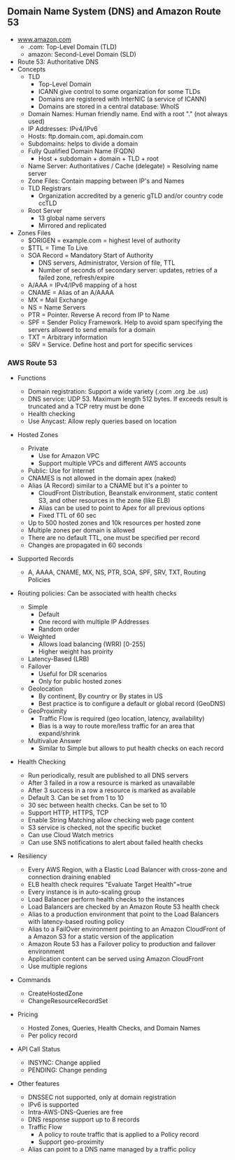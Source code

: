 ## Domain Name System (DNS) and Amazon Route 53

* www.amazon.com
  * .com: Top-Level Domain (TLD)
  * amazon: Second-Level Domain (SLD)
* Route 53: Authoritative DNS
* Concepts
  * TLD
    * Top-Level Domain
    * ICANN give control to some organization for some TLDs
    * Domains are registered with InterNIC (a service of ICANN)
    * Domains are stored in a central database: WhoIS
  * Domain Names: Human friendly name. End with a root "." (not always used)
  * IP Addresses: IPv4/IPv6
  * Hosts: ftp.domain.com, api.domain.com
  * Subdomains: helps to divide a domain
  * Fully Qualified Domain Name (FQDN)
    * Host + subdomain + domain + TLD + root
  * Name Server: Authoritatives / Cache (delegate) = Resolving name server
  * Zone Files: Contain mapping between IP's and Names
  * TLD Registrars
    * Organization accredited by a generic gTLD and/or country code ccTLD
  * Root Server
    * 13 global name servers
    * Mirrored and replicated
* Zones Files
  * $ORIGEN = example.com = highest level of authority
  * $TTL = Time To Live
  * SOA Record = Mandatory Start of Authority
    * DNS servers, Administrator, Version of file, TTL
    * Number of seconds of secondary server: updates, retries of a failed zone, refresh/expire
  * A/AAA = IPv4/IPv6 mapping of a host
  * CNAME = Alias of an A/AAAA
  * MX = Mail Exchange
  * NS = Name Servers
  * PTR = Pointer. Reverse A record from IP to Name
  * SPF = Sender Policy Framework. Help to avoid spam specifying the servers allowed to send emails for a domain
  * TXT = Arbitrary information
  * SRV = Service. Define host and port for specific services

### AWS Route 53

* Functions
  * Domain registration: Support a wide variety (.com .org .be .us)
  * DNS service: UDP 53. Maximum length 512 bytes. If exceeds result is truncated and a TCP retry must be done
  * Health checking
  * Use Anycast: Allow reply queries based on location
* Hosted Zones
  * Private
    * Use for Amazon VPC
    * Support multiple VPCs and different AWS accounts
  * Public: Use for Internet
  * CNAMES is not allowed in the domain apex (naked)
  * Alias (A Record) similar to a CNAME but it's a pointer to
    * CloudFront Distribution, Beanstalk environment, static content S3, and other resources in the zone (like ELB)
    * Alias can be used to point to Apex for all previous options
    * Fixed TTL of 60 sec
  * Up to 500 hosted zones and 10k resources per hosted zone
  * Multiple zones per domain is allowed
  * There are no default TTL, one must be specified per record
  * Changes are propagated in 60 seconds
* Supported Records
  * A, AAAA, CNAME, MX, NS, PTR, SOA, SPF, SRV, TXT, Routing Policies
* Routing policies: Can be associated with health checks
  * Simple
    * Default
    * One record with multiple IP Addresses
    * Random order
  * Weighted
    * Allows load balancing (WRR) [0-255]
    * Higher weight has proirity
  * Latency-Based (LRB)
  * Failover
    * Useful for DR scenarios
    * Only for public hosted zones
  * Geolocation
    * By continent, By country or By states in US
    * Best practice is to configure a default or global record (GeoDNS)
  * GeoProximity
    * Traffic Flow is required (geo location, latency, availability)
    * Bias is a way to route more/less traffic for an area that expand/shrink
  * Multivalue Answer
    * Similar to Simple but allows to put health checks on each record
* Health Checking
  * Run periodically, result are published to all DNS servers
  * After 3 failed in a row a resource is marked as unavailable
  * After 3 success in a row a resource is marked as available
  * Default 3. Can be set from 1 to 10
  * 30 sec between health checks. Can be set to 10
  * Support HTTP, HTTPS, TCP
  * Enable String Matching allow checking web page content
  * S3 service is checked, not the specific bucket
  * Can use Cloud Watch metrics
  * Can use SNS notifications to alert about failed health checks
* Resiliency
  * Every AWS Region, with a Elastic Load Balancer with cross-zone and connection draining enabled
  * ELB health check requires "Evaluate Target Health"=true
  * Every instance is in auto-scaling group
  * Load Balancer perform health checks to the instances
  * Load Balancers are checked by an Amazon Route 53 health check
  * Alias to a production environment that point to the Load Balancers with latency-based routing policy
  * Alias to a FailOver environment pointing to an Amazon CloudFront of a Amazon S3 for a static version of the application
  * Amazon Route 53 has a Failover policy to production and failover environment
  * Application content can be served using Amazon CloudFront
  * Use multiple regions

* Commands
  * CreateHostedZone
  * ChangeResourceRecordSet
* Pricing
  * Hosted Zones, Queries, Health Checks, and Domain Names
  * Per policy record
* API Call Status
  * INSYNC: Change applied
  * PENDING: Change pending
* Other features
  * DNSSEC not supported, only at domain registration
  * IPv6 is supported
  * Intra-AWS-DNS-Queries are free
  * DNS response support up to 8 records
  * Traffic Flow
    * A policy to route traffic that is applied to a Policy record
    * Support geo-proximity
  * Alias can point to a DNS name managed by a traffic policy
